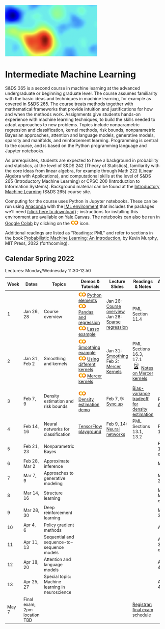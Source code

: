 <head>
  <title> Intermediate Machine Learning </title>
  <link rel="stylesheet" href="theme/css/main.css" />
  <link rel="shortcut icon" type="image/x-icon" href="favicon.ico?">
</head>


<img src="./heatmap2.png" width="300" align="bottom">

Intermediate Machine Learning
===============================


S&DS 365 is a second course in machine learning at the advanced undergraduate or beginning graduate level. The course assumes familiarity with the basic ideas and techniques in machine learning, for example as covered in S&DS 265. The course treats methods together with mathematical frameworks that provide intuition and justifications for how and when the methods work. Assignments give students hands-on experience with machine learning techniques, to build the skills needed to adapt  approaches to new problems. Topics include nonparametric regression and classification, kernel methods, risk bounds, nonparametric Bayesian approaches, attention and language models, generative models, sparsity and manifolds, and reinforcement learning. Programming is central to the course, and is based on the Python programming language and Jupyter notebooks.

As prerequisites, students are expected to have a background in probability and statistics, at the level of S&DS 242 (Theory of Statistics), familiarity with the core ideas from linear algebra, for example through Math 222 (Linear Algebra with Applications), and computational skills at the level of S&DS 265 (Introductory Machine Learning) or CPSC 200 (Introduction to Information Systems). Background material can be found at the
[Introductory Machine Learning](http://introml.ydata123.org) (S&DS 265)  course site.


Computing for the course uses Python in Jupyter notebooks. These can be run using [Anaconda](https://www.anaconda.com/products/individual) with the [IML environment](https://raw.githubusercontent.com/YData123/sds365-sp22/main/env/IML_env.yml) that includes the packages we'll need <a href="https://raw.githubusercontent.com/YData123/sds365-sp22/main/env/IML_env.zip" download>(click here to download)</a>
; instructions for installing this environment are available on [Yale Canvas](https://canvas.yale.edu).  The notebooks can also be run in [Google Colab](https://colab.research.google.com) by clicking on the [<img width="25" src="colab.svg">](https://colab.research.google.com) icon.

Additional readings are listed as "Readings: PML" and refer to sections in the book [Probabilistic Machine Learning: An Introduction](https://probml.github.io/pml-book/book1.html), by Kevin Murphy, MIT Press, 2022 (forthcoming).

Calendar Spring 2022
---
Lectures: Monday/Wednesday 11:30-12:50


Week | Dates |  Topics | Demos & Tutorials |  Lecture Slides | Readings & Notes | Assignments & Exams
----------- | ----------- | ------------- | ------------ | ------------- | ------------- | -----------
1 | Jan 26, 28 |    Course overview |  [<img width="25" src="colab.svg">](https://colab.research.google.com/github/YData123/sds265-fa21/blob/master/demos/python/python-elements.ipynb) [Python elements](https://github.com/YData123/sds265-fa21/raw/main/demos/python/python-elements.zip)  <br>  [<img width="25" src="colab.svg">](https://colab.research.google.com/github/YData123/sds265-fa21/blob/master/demos/covid-trends/covid-trends.ipynb) [Pandas and regression](https://github.com/YData123/sds265-fa21/raw/main/demos/covid-trends/covid-trends.zip) <br> [<img width="25" src="colab.svg">](https://colab.research.google.com/github/YData123/sds365-sp22/blob/master/demos/lasso/lasso-example.ipynb) [Lasso example](https://github.com/YData123/sds365-sp22/raw/main/demos/lasso/lasso-example.zip)  | Jan 26: [Course overview](https://github.com/YData123/sds365-sp22/raw/main/lectures/lecture-jan-26.pdf) <br> Jan 28: [Sparse regression](https://github.com/YData123/sds365-sp22/raw/main/lectures/lecture-jan-28.pdf) | PML Section 11.4  |
2 | Jan 31, Feb 2 | Smoothing and kernels |  [<img width="25" src="colab.svg">](https://colab.research.google.com/github/YData123/sds365-sp22/blob/master/demos/smoothing/smoothing-demo.ipynb) [Smoothing example](https://github.com/YData123/sds365-sp22/raw/main/demos/smoothing/smoothing-demo.zip) <br> [<img width="25" src="colab.svg">](https://colab.research.google.com/github/YData123/sds365-sp22/blob/master/demos/smoothing/smoothing-demo2.ipynb) [Using different kernels](https://github.com/YData123/sds365-sp22/raw/main/demos/smoothing/smoothing-demo2.zip) <br> [<img width="25" src="colab.svg">](https://colab.research.google.com/github/YData123/sds365-sp22/blob/master/demos/mercer_kernels/mercer-kernel-demo.ipynb) [Mercer kernels](https://github.com/YData123/sds365-sp22/raw/main/demos/mercer_kernels/mercer-kernel-demo.zip) | Jan 31: [Smoothing](https://github.com/YData123/sds365-sp22/raw/main/lectures/lecture-jan-31.pdf) <br> Feb 2: [Mercer Kernels](https://github.com/YData123/sds365-sp22/raw/main/lectures/lecture-feb-2.pdf) <br> | PML Sections 16.3, 17.1 <br> <img width="25" src="scream.png"> [Notes on Mercer kernels](https://github.com/YData123/sds365-sp22/raw/main/notes/mercer-kernels.pdf)|
3 | Feb 7, 9 | Density estimation and risk bounds  | [<img width="25" src="colab.svg">](https://colab.research.google.com/github/YData123/sds365-sp22/blob/master/demos/smoothing/smoothing-demo3.ipynb) [Density estimation demo](https://github.com/YData123/sds365-sp22/raw/main/demos/smoothing/smoothing-demo3.zip)  | Feb 7, 9: [Sync up](https://github.com/YData123/sds365-sp22/raw/main/lectures/lecture-feb-7.pdf) | [Bias-variance tradeoff for density estimation](https://github.com/YData123/sds365-sp22/raw/main/notes/kernel-bias-variance.pdf) |  Feb 9: [<img width="25" src="colab.svg">](https://colab.research.google.com/github/YData123/sds365-sp22/blob/master/assignments/assn1/assn1.ipynb) [Assn1 out](https://github.com/YData123/sds365-sp22/raw/main/assignments/assn1/assn1.zip) 
4 | Feb 14, 16 | Neural networks for classification | [TensorFlow playground](https://playground.tensorflow.org/) | Feb 9, 14: [Neural networks](https://github.com/YData123/sds365-sp22/raw/main/lectures/lecture-feb-9.pdf) | PML Sections 13.1, 13.2 | Feb 16: Quiz 1
5 | Feb 21, 23 | Nonparametric Bayes |  |  | |  Feb 23: Assn 1 in; Assn 2 out
6 | Feb 28, Mar 2 | Approximate inference |  |  |  | Mar 2: Quiz 2
7 | Mar 7, 9 | Approaches to generative modeling |  |  | | Mar 9: Assn 2 in
8 | Mar 14, 16 |  Structure learning  |  |  | | Mar 16: Midterm exam
9 | Mar 28, 30 | Deep reinforcement learning | | | | Mar 30: Assn 3 out
10 | Apr 4, 6 | Policy gradient methods |  |  | | Apr 6: Quiz 3
11 | Apr 11, 13 | Sequential and sequence-to-sequence  models |  | | | Apr 13: Assn 3 in; Assn 4 out
12 | Apr 18, 20 | Attention and language models |  | | | Apr 20: Quiz 4
13 | Apr 25, 27 | Special topic: Machine learning in neuroscience |  |  | | Apr 27: Assn 4 in
   | May 7  | Final exam, 2pm location TBD | | | | [Registrar: final exam schedule](http://catalog.yale.edu/ycps/final-examination-schedules/)


<div class="classMap">
</div>
